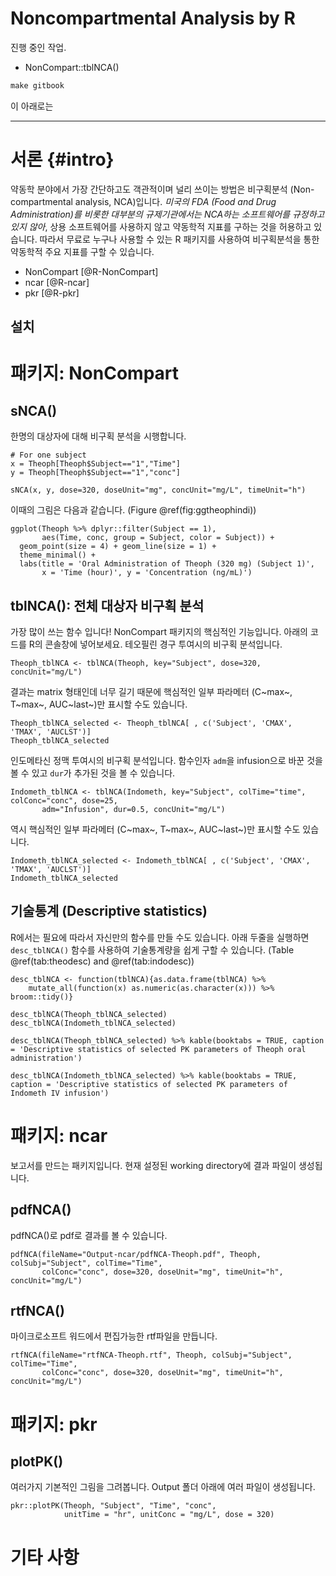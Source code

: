 # Noncompartmental Analysis by R

진행 중인 작업.

- NonCompart::tblNCA()

``` r
make gitbook
```



이 아래로는 

---------



# 서론 {#intro}

약동학 분야에서 가장 간단하고도 객관적이며 널리 쓰이는 방법은 비구획분석 (Non-compartmental analysis, NCA)입니다. 
*미국의 FDA (Food and Drug Administration)를 비롯한 대부분의 규제기관에서는 NCA하는 소프트웨어를 규정하고 있지 않아*, 상용 소프트웨어를 사용하지 않고 약동학적 지표를 구하는 것을 허용하고 있습니다.
따라서 무료로 누구나 사용할 수 있는 R 패키지를 사용하여 비구획분석을 통한 약동학적 주요 지표를 구할 수 있습니다.

- NonCompart [@R-NonCompart]
- ncar [@R-ncar]
- pkr [@R-pkr]

## 설치


# 패키지: NonCompart

## sNCA()

한명의 대상자에 대해 비구획 분석을 시행합니다.

```{r}
# For one subject
x = Theoph[Theoph$Subject=="1","Time"]
y = Theoph[Theoph$Subject=="1","conc"]

sNCA(x, y, dose=320, doseUnit="mg", concUnit="mg/L", timeUnit="h")
```

이때의 그림은 다음과 같습니다.  (Figure \@ref(fig:ggtheophindi))

```{r ggtheophindi, fig.cap = 'Individual concentration-time curves of oral administration of Theoph (Subject 1)', fig.width = 6, fig.height = 3.5}
ggplot(Theoph %>% dplyr::filter(Subject == 1), 
       aes(Time, conc, group = Subject, color = Subject)) +
  geom_point(size = 4) + geom_line(size = 1) +
  theme_minimal() +
  labs(title = 'Oral Administration of Theoph (320 mg) (Subject 1)',
       x = 'Time (hour)', y = 'Concentration (ng/mL)')
```

## tblNCA(): 전체 대상자 비구획 분석

가장 많이 쓰는 함수 입니다! 
NonCompart 패키지의 핵심적인 기능입니다.
아래의 코드를 R의 콘솔창에 넣어보세요. 
테오필린 경구 투여시의 비구획 분석입니다. 

```{r}
Theoph_tblNCA <- tblNCA(Theoph, key="Subject", dose=320, concUnit="mg/L")
```

결과는 matrix 형태인데 너무 길기 때문에 핵심적인 일부 파라메터 (C~max~, T~max~, AUC~last~)만 표시할 수도 있습니다.

```{r}
Theoph_tblNCA_selected <- Theoph_tblNCA[ , c('Subject', 'CMAX', 'TMAX', 'AUCLST')]
Theoph_tblNCA_selected
```

인도메타신 정맥 투여시의 비구획 분석입니다. 
함수인자 `adm`을 infusion으로 바꾼 것을 볼 수 있고 `dur`가 추가된 것을 볼 수 있습니다.

```{r}
Indometh_tblNCA <- tblNCA(Indometh, key="Subject", colTime="time", colConc="conc", dose=25, 
       adm="Infusion", dur=0.5, concUnit="mg/L")
```

역시 핵심적인 일부 파라메터 (C~max~, T~max~, AUC~last~)만 표시할 수도 있습니다.

```{r}
Indometh_tblNCA_selected <- Indometh_tblNCA[ , c('Subject', 'CMAX', 'TMAX', 'AUCLST')]
Indometh_tblNCA_selected
```

## 기술통계 (Descriptive statistics)

R에서는 필요에 따라서 자신만의 함수를 만들 수도 있습니다. 
아래 두줄을 실행하면 `desc_tblNCA()` 함수를 사용하여 기술통계량을 쉽게 구할 수 있습니다. (Table \@ref(tab:theodesc) and \@ref(tab:indodesc))

```{r}
desc_tblNCA <- function(tblNCA){as.data.frame(tblNCA) %>% 
    mutate_all(function(x) as.numeric(as.character(x))) %>% broom::tidy()}
```

```{r eval = FALSE}
desc_tblNCA(Theoph_tblNCA_selected)
desc_tblNCA(Indometh_tblNCA_selected)
```

```{r theodesc, echo = FALSE}
desc_tblNCA(Theoph_tblNCA_selected) %>% kable(booktabs = TRUE, caption = 'Descriptive statistics of selected PK parameters of Theoph oral administration')
```

```{r indodesc, echo = FALSE}
desc_tblNCA(Indometh_tblNCA_selected) %>% kable(booktabs = TRUE, caption = 'Descriptive statistics of selected PK parameters of Indometh IV infusion')
```

# 패키지: ncar

보고서를 만드는 패키지입니다. 현재 설정된 working directory에 결과 파일이 생성됩니다.


## pdfNCA()

pdfNCA()로 pdf로 결과를 볼 수 있습니다. 

```{r pdfNCA}
pdfNCA(fileName="Output-ncar/pdfNCA-Theoph.pdf", Theoph, colSubj="Subject", colTime="Time", 
       colConc="conc", dose=320, doseUnit="mg", timeUnit="h", concUnit="mg/L")
```

## rtfNCA()

마이크로소프트 워드에서 편집가능한 rtf파일을 만듭니다.

```{r eval = FALSE}
rtfNCA(fileName="rtfNCA-Theoph.rtf", Theoph, colSubj="Subject", colTime="Time", 
       colConc="conc", dose=320, doseUnit="mg", timeUnit="h", concUnit="mg/L")
```

# 패키지: pkr

## plotPK()

여러가지 기본적인 그림을 그려봅니다. Output 폴더 아래에 여러 파일이 생성됩니다.

```{r eval = TRUE}
pkr::plotPK(Theoph, "Subject", "Time", "conc", 
            unitTime = "hr", unitConc = "mg/L", dose = 320)
```



# 기타 사항
